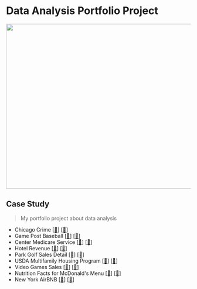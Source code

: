# Data Analysis Portfolio Project
<img src="https://github.com/Bayunova28/Data_Analyst_Portfolio_Project/blob/main/cover.jpg" width="1000" height="450">

## Case Study
> My portfolio project about data analysis 
- Chicago Crime [[📂](https://github.com/Bayunova28/Data_Analyst_Portfolio_Project/tree/main/Chicago%20Crime)] [[📄](https://app.powerbi.com/groups/me/reports/74d9ced4-64bf-489c-a3d2-7ded0f9cf3bf/ReportSection?bookmarkGuid=9a9c1bf1-f39b-4c4c-bfce-e44c630d373f&bookmarkUsage=1&ctid=05fe4127-faae-45ea-80b2-d8117aecbb2f&fromEntryPoint=export)]
- Game Post Baseball [[📂](https://github.com/Bayunova28/Data_Analyst_Portfolio_Project/tree/main/Game%20Post%20Baseball)] [[📄](https://datastudio.google.com/u/0/reporting/cd72bf8d-3279-4f15-b2c8-1cb8149c6fce/page/t3MrC)]
- Center Medicare Service [[📂](https://github.com/Bayunova28/Data_Analyst_Portfolio_Project/tree/main/Center%20Medicare%20Service)] [[📄](https://datastudio.google.com/u/0/reporting/c6f39b60-13c2-47d0-9d2c-c0f40865e52b/page/18TrC)]
- Hotel Revenue [[📂](https://github.com/Bayunova28/Data_Analyst_Portfolio_Project/tree/main/Hotel%20Revenue)] [[📄](https://datastudio.google.com/reporting/a8ed9d58-fb9a-4016-a42d-3b56ae8ff00b)]
- Park Golf Sales Detail [[📂](https://github.com/Bayunova28/Data_Analyst_Portfolio_Project/tree/main/Park%20Golf%20Sales%20Detail)] [[📄](https://datastudio.google.com/reporting/8a102064-95d2-4fea-b0a1-4144b1b31e4c)]
- USDA Multifamily Housing Program [[📂](https://github.com/Bayunova28/Data_Analysis_Portfolio_Project/tree/main/USDA%20Multifamily%20Housing%20Program)] [[📄](https://datastudio.google.com/reporting/47492d1b-3b8e-4059-b012-2e1ec4d9eae6)]
- Video Games Sales [[📂](https://github.com/Bayunova28/Data_Analysis_Portfolio_Project/tree/main/Video%20Games%20Sales)] [[📄](https://datastudio.google.com/reporting/31d47cc9-d9be-45e6-9366-a68e6614f56f)]
- Nutrition Facts for McDonald's Menu [[📂](https://github.com/Bayunova28/Data_Analysis_Portfolio_Project/tree/main/Nutrition%20Facts%20for%20McDonald's%20Menu)] [[📄](https://datastudio.google.com/reporting/43a92768-9652-4024-8f00-869b454de9ca)]
- New York AirBNB [[📂](https://github.com/Bayunova28/Data_Analysis_Portfolio_Project/tree/main/New%20York%20AirBNB)] [[📄](https://datastudio.google.com/reporting/2a70299e-02e0-4050-b285-b7fedde08166)]
